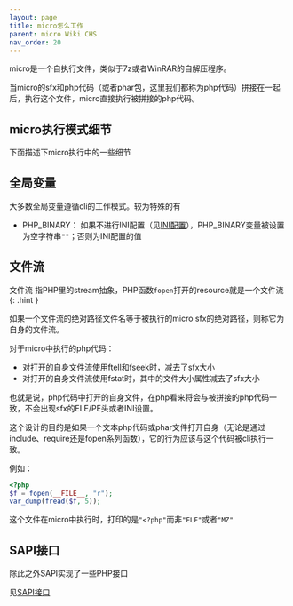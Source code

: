 ```yaml
---
layout: page
title: micro怎么工作
parent: micro Wiki CHS
nav_order: 20
---
```


micro是一个自执行文件，类似于7z或者WinRAR的自解压程序。

当micro的sfx和php代码（或者phar包，这里我们都称为php代码）拼接在一起后，执行这个文件，micro直接执行被拼接的php代码。

## micro执行模式细节

下面描述下micro执行中的一些细节

## 全局变量

大多数全局变量遵循cli的工作模式。较为特殊的有

 - PHP_BINARY： 如果不进行INI配置（见[INI配置](/micro/chs/ini-settings.html)），PHP_BINARY变量被设置为空字符串`""`；否则为INI配置的值

## 文件流

文件流 指PHP里的stream抽象，PHP函数`fopen`打开的resource就是一个文件流
{: .hint }

如果一个文件流的绝对路径文件名等于被执行的micro sfx的绝对路径，则称它为自身的文件流。

对于micro中执行的php代码：

 - 对打开的自身文件流使用ftell和fseek时，减去了sfx大小
 - 对打开的自身文件流使用fstat时，其中的文件大小属性减去了sfx大小

也就是说，php代码中打开的自身文件，在php看来将会与被拼接的php代码一致，不会出现sfx的ELE/PE头或者INI设置。

这个设计的目的是如果一个文本php代码或phar文件打开自身（无论是通过include、require还是fopen系列函数），它的行为应该与这个代码被cli执行一致。

例如：

```PHP
<?php
$f = fopen(__FILE__, "r");
var_dump(fread($f, 5));
```

这个文件在micro中执行时，打印的是`"<?php"`而非`"ELF"`或者`"MZ"`

## SAPI接口

除此之外SAPI实现了一些PHP接口

见[SAPI接口](/micro/chs/sapi-interface.html)
